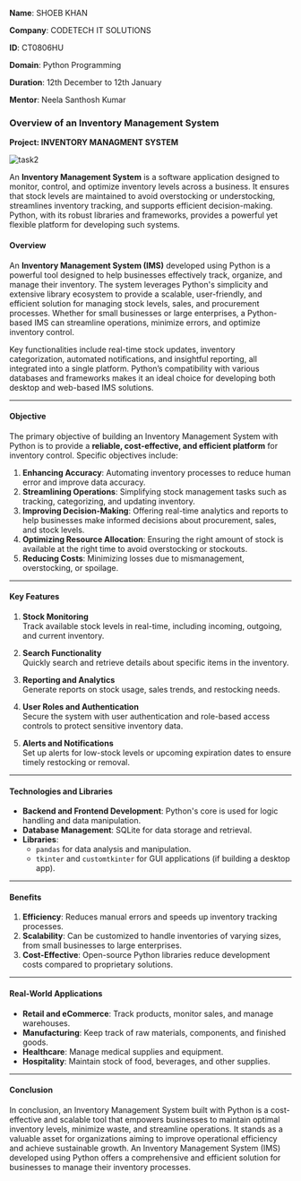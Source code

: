 **Name**: SHOEB KHAN

**Company**: CODETECH IT SOLUTIONS

**ID**: CT0806HU

**Domain**: Python Programming

**Duration**: 12th December to 12th January

**Mentor**: Neela Santhosh Kumar

### Overview of an Inventory Management System


**Project:  INVENTORY MANAGMENT SYSTEM**





![task2](https://github.com/user-attachments/assets/860a5973-1d52-466d-b8ae-3491b3c48b80)




An **Inventory Management System**  is a software application designed to monitor, control, and optimize inventory levels across a business. It ensures that stock levels are maintained to avoid overstocking or understocking, streamlines inventory tracking, and supports efficient decision-making. Python, with its robust libraries and frameworks, provides a powerful yet flexible platform for developing such systems.


#### **Overview**  
An **Inventory Management System (IMS)** developed using Python is a powerful tool designed to help businesses effectively track, organize, and manage their inventory. The system leverages Python's simplicity and extensive library ecosystem to provide a scalable, user-friendly, and efficient solution for managing stock levels, sales, and procurement processes. Whether for small businesses or large enterprises, a Python-based IMS can streamline operations, minimize errors, and optimize inventory control.  

Key functionalities include real-time stock updates, inventory categorization, automated notifications, and insightful reporting, all integrated into a single platform. Python’s compatibility with various databases and frameworks makes it an ideal choice for developing both desktop and web-based IMS solutions.

---

#### **Objective**  

The primary objective of building an Inventory Management System with Python is to provide a **reliable, cost-effective, and efficient platform** for inventory control. Specific objectives include:  

1. **Enhancing Accuracy**: Automating inventory processes to reduce human error and improve data accuracy.  
2. **Streamlining Operations**: Simplifying stock management tasks such as tracking, categorizing, and updating inventory. 
3. **Improving Decision-Making**: Offering real-time analytics and reports to help businesses make informed decisions about procurement, sales, and stock levels.  
4. **Optimizing Resource Allocation**: Ensuring the right amount of stock is available at the right time to avoid overstocking or stockouts.  
5. **Reducing Costs**: Minimizing losses due to mismanagement, overstocking, or spoilage.  

---

#### **Key Features**

1. **Stock Monitoring**  
   Track available stock levels in real-time, including incoming, outgoing, and current inventory.  

 
2. **Search Functionality**  
   Quickly search and retrieve details about specific items in the inventory.  

3. **Reporting and Analytics**  
   Generate reports on stock usage, sales trends, and restocking needs.  

4. **User Roles and Authentication**  
   Secure the system with user authentication and role-based access controls to protect sensitive inventory data.  

5. **Alerts and Notifications**  
   Set up alerts for low-stock levels or upcoming expiration dates to ensure timely restocking or removal.

---

#### **Technologies and Libraries**

- **Backend and Frontend Development**: Python's core is used for logic handling and data manipulation.  
- **Database Management**: SQLite for data storage and retrieval.  
- **Libraries**:  
  - `pandas` for data analysis and manipulation.  
  - `tkinter` and `customtkinter` for GUI applications (if building a desktop app).

---

#### **Benefits**

1. **Efficiency**: Reduces manual errors and speeds up inventory tracking processes.  
2. **Scalability**: Can be customized to handle inventories of varying sizes, from small businesses to large enterprises.  
3. **Cost-Effective**: Open-source Python libraries reduce development costs compared to proprietary solutions.  

---

#### **Real-World Applications**

- **Retail and eCommerce**: Track products, monitor sales, and manage warehouses.  
- **Manufacturing**: Keep track of raw materials, components, and finished goods.  
- **Healthcare**: Manage medical supplies and equipment.  
- **Hospitality**: Maintain stock of food, beverages, and other supplies.

---

#### **Conclusion**
In conclusion, an Inventory Management System built with Python is a cost-effective and scalable tool that empowers businesses to maintain optimal inventory levels, minimize waste, and streamline operations. It stands as a valuable asset for organizations aiming to improve operational efficiency and achieve sustainable growth. An Inventory Management System (IMS) developed using Python offers a comprehensive and efficient solution for businesses to manage their inventory processes.
